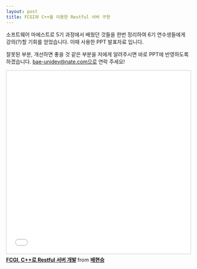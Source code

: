 ```yaml
---
layout: post
title: FCGI와 C++을 이용한 Restful 서버 구현
---
```

소프트웨어 마에스트로 5기 과정에서 배웠던 것들을 한번 정리하여 6기 연수생들에게 강의(?)할 기회를 얻었습니다.
이때 사용한 PPT 발표자료 입니다.

잘못된 부분, 개선하면 좋을 것 같은 부분을 저에게 알려주시면 바로 PPT에 반영하도록 하겠습니다.
bae-unidev@nate.com으로 연락 주세요!

<iframe src="//www.slideshare.net/slideshow/embed_code/key/4lG8zVAJ7kenn9" width="100%" height="500px" frameborder="0" marginwidth="0" marginheight="0" scrolling="no" style="border:1px solid #CCC; border-width:1px; margin-bottom:5px; max-width: 100%;" allowfullscreen> </iframe> <div style="margin-bottom:5px"> <strong> <a href="//www.slideshare.net/ssuserfc493b/fcgi-c-restful-51435889" title="FCGI, C++로 Restful 서버 개발" target="_blank">FCGI, C++로 Restful 서버 개발</a> </strong> from <strong><a href="//www.slideshare.net/ssuserfc493b" target="_blank">배현승</a></strong> </div>
